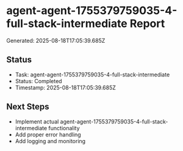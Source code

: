 # agent-agent-1755379759035-4-full-stack-intermediate Report

Generated: 2025-08-18T17:05:39.685Z

## Status
- Task: agent-agent-1755379759035-4-full-stack-intermediate
- Status: Completed
- Timestamp: 2025-08-18T17:05:39.685Z

## Next Steps
- Implement actual agent-agent-1755379759035-4-full-stack-intermediate functionality
- Add proper error handling
- Add logging and monitoring
